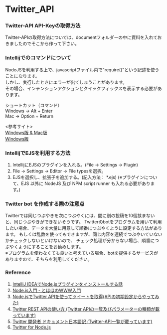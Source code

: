 # Twitter_API

### Twitter-API API-Keyの取得方法
Twitter-APIの取得方法については、documentフォルダーの中に資料を入れておきましたのでそこから作って下さい。

### Intellijでのコマンドについて
NodeJSを利用する上で、javascriptファイル内で"require()"という記述を使うことになります。  
しかし、実行したときにエラーが出てしまうことがあります。  
その場合、インテンションアクションとクイックフィックスを表示する必要があります。  

ショートカット（コマンド）  
Windows -> Alt + Enter  
Mac -> Option + Return 

<参考サイト>  
[Windows版 & Mac版](https://qiita.com/kinmojr/items/058146a537b8e6498fe1)  
[Windows版](http://xyk.hatenablog.com/entry/2013/12/18/093256)

### IntellijでEJSを利用する方法
1. IntellijにEJSのプラグインを入れる。(File -> Settings -> Plugin)
2. File -> Settings -> Editor -> File typesを選択。
3. EJSを選択し、拡張子を追加する。(記入方法： *.ejs)
(※プラグインについて、EJS 以外に NodeJS 及び NPM script runner も入れる必要があります。)

### Twitter bot を作成する際の注意点
Twitterでは同じつぶやきを次につぶやくには、間に別の投稿を10個挟まないと、同じつぶやきができないそうです。
Twitterのbotをプログラムを用いて利用したい場合、データを大量に用意して順番につぶやくように設定する方法があります。
もしくは乱数を使ってもできますが、同じ内容を連続でつぶやいていないかチェックしないといけないので、
チェック処理が分からない場合、順番につぶやくようにすることをお勧めします。  
※プログラムを使わなくても良いと考えている場合、botを提供するサービスがありますので、そちらを利用してください。

### Reference
1. [IntelliJ IDEAでNode.jsプラグインをインストールする話](https://www.1ft-seabass.jp/memo/2013/11/16/intellij-idea-node-js-plugin-install/)
2. [Node.js入門 - とほほのWWW入門](http://www.tohoho-web.com/ex/nodejs.html)
3. [Node.jsでTwitter APIを使ってツイートを取得(APIの初期設定からやってみた)](http://shomi3023.com/2018/01/21/twitter-api-get-tweet/)
4. [Twitter REST APIの使い方 (Twitter APIの一覧及びパラメーターの種類が載っています)](https://syncer.jp/Web/API/Twitter/REST_API/)
5. [Twitter 開発者 ドキュメント日本語訳 (Twitter-API一覧が載っています)](http://westplain.sakuraweb.com/translate/twitter/Documentation/REST-APIs/Public-API/GET-statuses-mentions_timeline.cgi)
6. [Twitter for Node.js](https://www.npmjs.com/package/twitter)

